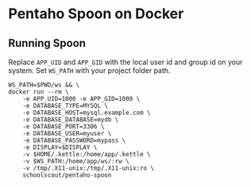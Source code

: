 # Pentaho Spoon on Docker

## Running Spoon

Replace `APP_UID` and `APP_GID` with the local user id and group id on your system.
Set `WS_PATH` with your project folder path.

```shell
WS_PATH=$PWD/ws && \
docker run --rm \
    -e APP_UID=1000 -e APP_GID=1000 \
    -e DATABASE_TYPE=MYSQL \
    -e DATABASE_HOST=mysql.example.com \
    -e DATABASE_DATABASE=mydb \
    -e DATABASE_PORT=3306 \
    -e DATABASE_USER=myuser \
    -e DATABASE_PASSWORD=mypass \
    -e DISPLAY=$DISPLAY \
    -v $HOME/.kettle:/home/app/.kettle \
    -v $WS_PATH:/home/app/ws/:rw \
    -v /tmp/.X11-unix:/tmp/.X11-unix:ro \
    schoolscout/pentaho-spoon
```
